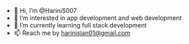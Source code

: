 - 👋 Hi, I’m @HariniS007
- 👀 I’m interested in app development and web development
- 🌱 I’m currently learning full stack development
- 📫 Reach me by harinisjan01@gmail.com

<!---
HariniS007/HariniS007 is a ✨ special ✨ repository because its `README.md` (this file) appears on your GitHub profile.
You can click the Preview link to take a look at your changes.
--->
